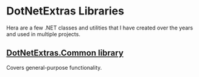# DotNetExtras Libraries

Hera are a few .NET classes and utilities that I have created over the years and used in multiple projects.

## [DotNetExtras.Common library](Common/README.md)

Covers general-purpose functionality.